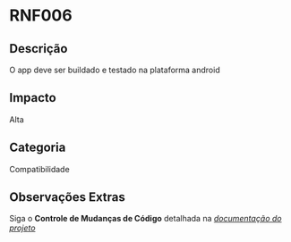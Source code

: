 # RNF006

## Descrição

O app deve ser buildado e testado na plataforma android

## Impacto

Alta

## Categoria

Compatibilidade

## Observações Extras

Siga o **Controle de Mudanças de Código** detalhada na [_documentação do projeto_](/README.md)
